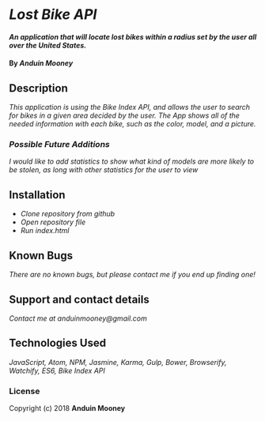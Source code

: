# _Lost Bike API_

#### _An application that will locate lost bikes within a radius set by the user all over the United States._

#### By _**Anduin Mooney**_

## Description

_This application is using the Bike Index API, and allows the user to search for bikes in a given area decided by the user. The App shows all of the needed information with each bike, such as the color, model, and a picture._

### _Possible Future Additions_

_I would like to add statistics to show what kind of models are more likely to be stolen, as long with other statistics for the user to view_

## Installation
* _Clone repository from github_
* _Open repository file_
* _Run index.html_

## Known Bugs

_There are no known bugs, but please contact me if you end up finding one!_

## Support and contact details

_Contact me at anduinmooney@gmail.com_

## Technologies Used

_JavaScript, Atom, NPM, Jasmine, Karma, Gulp, Bower, Browserify, Watchify, ES6, Bike Index API_

### License

Copyright (c) 2018 **Anduin Mooney**

